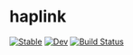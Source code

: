 # haplink

[![Stable](https://img.shields.io/badge/docs-stable-blue.svg)](https://ksumngs.github.io/haplink.jl/stable)
[![Dev](https://img.shields.io/badge/docs-dev-blue.svg)](https://ksumngs.github.io/haplink.jl/dev)
[![Build Status](https://github.com/ksumngs/haplink.jl/workflows/CI/badge.svg)](https://github.com/ksumngs/haplink.jl/actions)
